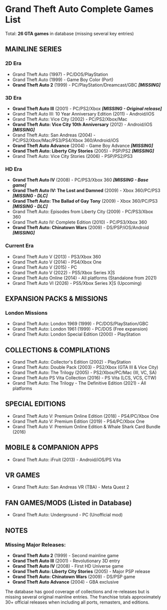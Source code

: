 # Grand Theft Auto Complete Games List

Total: **26 GTA games** in database (missing several key entries)

## MAINLINE SERIES

### 2D Era
- Grand Theft Auto (1997) - PC/DOS/PlayStation
- Grand Theft Auto (1999) - Game Boy Color (Port)
- **Grand Theft Auto 2** (1999) - PC/PlayStation/Dreamcast/GBC ***[MISSING]***

### 3D Era
- **Grand Theft Auto III** (2001) - PC/PS2/Xbox ***[MISSING - Original release]***
- Grand Theft Auto III: 10 Year Anniversary Edition (2011) - Android/iOS
- Grand Theft Auto: Vice City (2002) - PC/PS2/Xbox/Mac
- **Grand Theft Auto: Vice City 10th Anniversary** (2012) - Android/iOS ***[MISSING]***
- Grand Theft Auto: San Andreas (2004) - PC/PS2/Xbox/Mac/PS3/PS4/Xbox 360/Android/iOS
- **Grand Theft Auto Advance** (2004) - Game Boy Advance ***[MISSING]***
- **Grand Theft Auto: Liberty City Stories** (2005) - PSP/PS2 ***[MISSING]***
- Grand Theft Auto: Vice City Stories (2006) - PSP/PS2/PS3

### HD Era
- **Grand Theft Auto IV** (2008) - PC/PS3/Xbox 360 ***[MISSING - Base game]***
- **Grand Theft Auto IV: The Lost and Damned** (2009) - Xbox 360/PC/PS3 ***[MISSING - DLC]***
- **Grand Theft Auto: The Ballad of Gay Tony** (2009) - Xbox 360/PC/PS3 ***[MISSING - DLC]***
- Grand Theft Auto: Episodes from Liberty City (2009) - PC/PS3/Xbox 360
- Grand Theft Auto IV: Complete Edition (2010) - PC/PS3/Xbox 360
- **Grand Theft Auto: Chinatown Wars** (2009) - DS/PSP/iOS/Android ***[MISSING]***

### Current Era
- Grand Theft Auto V (2013) - PS3/Xbox 360
- Grand Theft Auto V (2014) - PS4/Xbox One
- Grand Theft Auto V (2015) - PC
- Grand Theft Auto V (2022) - PS5/Xbox Series X|S
- Grand Theft Auto Online (2014) - All platforms (Standalone from 2021)
- Grand Theft Auto VI (2026) - PS5/Xbox Series X|S (Upcoming)

## EXPANSION PACKS & MISSIONS

### London Missions
- Grand Theft Auto: London 1969 (1999) - PC/DOS/PlayStation/GBC
- Grand Theft Auto: London 1961 (1999) - PC/DOS (Free expansion)
- Grand Theft Auto: London Special Edition (2000) - PlayStation

## COLLECTIONS & COMPILATIONS
- Grand Theft Auto: Collector's Edition (2002) - PlayStation
- Grand Theft Auto: Double Pack (2003) - PS2/Xbox (GTA III & Vice City)
- Grand Theft Auto: The Trilogy (2005) - PS2/Xbox/PC/Mac (III, VC, SA)
- Grand Theft Auto PS Vita Collection (2016) - PS Vita (LCS, VCS, CTW)
- Grand Theft Auto: The Trilogy - The Definitive Edition (2021) - All platforms

## SPECIAL EDITIONS
- Grand Theft Auto V: Premium Online Edition (2018) - PS4/PC/Xbox One
- Grand Theft Auto V: Premium Edition (2019) - PS4/PC/Xbox One
- Grand Theft Auto V: Premium Online Edition & Whale Shark Card Bundle (2016)

## MOBILE & COMPANION APPS
- Grand Theft Auto: iFruit (2013) - Android/iOS/PS Vita

## VR GAMES
- Grand Theft Auto: San Andreas VR (TBA) - Meta Quest 2

## FAN GAMES/MODS (Listed in Database)
- Grand Theft Auto: Underground - PC (Unofficial mod)

## NOTES

### Missing Major Releases:
- **Grand Theft Auto 2** (1999) - Second mainline game
- **Grand Theft Auto III** (2001) - Revolutionary 3D entry
- **Grand Theft Auto IV** (2008) - First HD Universe game
- **Grand Theft Auto: Liberty City Stories** (2005) - Major PSP release
- **Grand Theft Auto: Chinatown Wars** (2009) - DS/PSP game
- **Grand Theft Auto Advance** (2004) - GBA exclusive

The database has good coverage of collections and re-releases but is missing several original mainline entries. The franchise totals approximately 30+ official releases when including all ports, remasters, and editions.